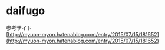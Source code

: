 # daifugo
参考サイト  
[http://myuon-myon.hatenablog.com/entry/2015/07/15/181652](http://myuon-myon.hatenablog.com/entry/2015/07/15/181652)  
